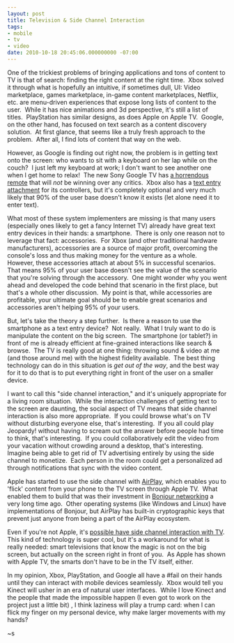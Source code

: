 ```yaml
---
layout: post
title: Television & Side Channel Interaction
tags:
- mobile
- tv
- video
date: 2010-10-18 20:45:06.000000000 -07:00
---
```

One of the trickiest problems of bringing applications and tons of content to TV is that of search: finding the right content at the right time.  Xbox solved it through what is hopefully an intuitive, if sometimes dull, UI: Video marketplace, games marketplace, in-game content marketplaces, Netflix, etc. are menu-driven experiences that expose long lists of content to the user.  While it has nice animations and 3d perspective, it&#39;s still a list of titles.  PlayStation has similar designs, as does Apple on Apple TV.  Google, on the other hand, has focused on text search as a content discovery solution.  At first glance, that seems like a truly fresh approach to the problem.  After all, I find lots of content that way on the web.<p /> However, as Google is finding out right now, the problem is in getting text onto the screen: who wants to sit with a keyboard on her lap while on the couch?  I just left my keyboard at work; I don&#39;t want to see another one when I get home to relax!  The new Sony Google TV has <a href="http://techcrunch.com/2010/10/05/google-tv-remote/">a horrendous remote</a> that will <i>not</i> be winning over any critics.  Xbox also has a <a href="http://www.amazon.com/Xbox-360-Text-Messaging-Kit/dp/B000UN3UDQ">text entry attachment</a> for its controllers, but it&#39;s completely optional and very much likely that 90% of the user base doesn&#39;t know it exists (let alone need it to enter text).<p /> What most of these system implementers are missing is that many users (especially ones likely to get a fancy Internet TV) already have great text entry devices in their hands: a smartphone.  There is only one reason not to leverage that fact: accessories.  For Xbox (and other traditional hardware manufacturers), accessories are a source of major profit, overcoming the console&#39;s loss and thus making money for the venture as a whole.  However, these accessories attach at about 5% in successful scenarios.  That means 95% of your user base doesn&#39;t see the value of the scenario that you&#39;re solving through the accessory.  One might wonder why you went ahead and developed the code behind that scenario in the first place, but that&#39;s a whole other discussion.  My point is that, while accessories are profitable, your ultimate goal should be to enable great scenarios and accessories aren&#39;t helping 95% of your users.<p /> But, let&#39;s take the theory a step further.  Is there a reason to use the smartphone as a text entry device?  Not really.  What I truly want to do is manipulate the content on the big screen.  The smartphone (or tablet?) in front of me is already efficient at fine-grained interactions like search &amp; browse.  The TV is really good at one thing: throwing sound &amp; video at me (and those around me) with the highest fidelity available.  The best thing technology can do in this situation is <i>get out of the way</i>, and the best way for it to do that is to put everything right in front of the user on a smaller device.<p /> I want to call this &quot;side channel interaction,&quot; and it&#39;s uniquely appropriate for a living room situation.  While the interaction challenges of getting text to the screen are daunting, the social aspect of TV means that side channel interaction is also more appropriate.  If you could browse what&#39;s on TV without disturbing everyone else, that&#39;s interesting.  If you all could play Jeopardy! without having to scream out the answer before people had time to think, that&#39;s interesting.  If you could collaboratively edit the video from your vacation without crowding around a desktop, that&#39;s interesting.  Imagine being able to get rid of TV advertising entirely by using the side channel to monetize.  Each person in the room could get a personalized ad through notifications that sync with the video content.<p /> Apple has started to use the side channel with <a href="http://www.apple.com/itunes/airplay/">AirPlay</a>, which enables you to &#39;flick&#39; content from your phone to the TV screen through Apple TV.  What enabled them to build that was their investment in <a href="http://en.wikipedia.org/wiki/Bonjour_%28software%29">Bonjour networking</a> a very long time ago.  Other operating systems (like Windows and Linux) have implementations of Bonjour, but AirPlay has built-in cryptographic keys that prevent just anyone from being a part of the AirPlay ecosystem.<p /> Even if you&#39;re not Apple, it&#39;s <a href="http://blog.tysonwilliams.com/2010/09/19/abc-app-listens-to-your-tv-to-sync-interactive-content/">possible have side channel interaction with TV</a>.  This kind of technology is super cool, but it&#39;s a workaround for what is really needed: smart televisions that know the magic is not on the big screen, but actually on the screen right in front of you.  As Apple has shown with Apple TV, the smarts don&#39;t have to be in the TV itself, either.<p /> In my opinion, Xbox, PlayStation, and Google all have a #fail on their hands until they can interact with mobile devices seamlessly.  Xbox would tell you Kinect will usher in an era of natural user interfaces.  While I love Kinect and the people that made the impossible happen (I even got to work on the project just a little bit) , I think laziness will play a trump card: when I can flick my finger on my personal device, why make larger movements with my hands?<p /> ~s
